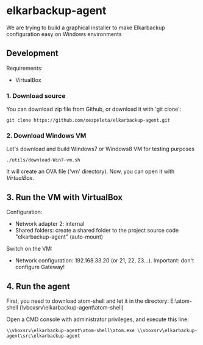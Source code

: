 
# elkarbackup-agent

We are trying to build a graphical installer to make Elkarbackup configuration easy on Windows environments

## Development

Requirements:
  - VirtualBox

### 1. Download source
You can download zip file from Github, or download it with 'git clone':
```
git clone https://github.com/xezpeleta/elkarbackup-agent.git
```

### 2. Download Windows VM
Let's download and build Windows7 or Windows8 VM for testing purposes
```
./utils/download-Win7-vm.sh
```
It will create an OVA file ('vm' directory). Now, you can open it with *VirtualBox*.

## 3. Run the VM with VirtualBox

Configuration:
  - Network adapter 2: internal
  - Shared folders: create a shared folder to the project source code "elkarbackup-agent" (auto-mount)

Switch on the VM:
  - Network configuration: 192.168.33.20 (or 21, 22, 23...). Important: don't configure Gateway!


## 4. Run the agent

First, you need to download atom-shell and let it in the directory: E:\atom-shell (\\vboxsrv\elkarbackup-agent\atom-shell)

Open a CMD console with administrator privileges, and execute this line:

```
\\vboxsrv\elkarbackup-agent\atom-shell\atom.exe \\vboxsrv\elkarbackup-agent\src\elkarbackup-agent
```
